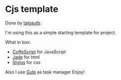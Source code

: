 Cjs template
======

Done by [talgautb](https://twitter.com/talgautb).

I'm using this as a simple starting template for project.

What in box:
- [CoffeScript](http://coffeescript.org/) for JavaScript
- [Jade](http://coffeescript.org/) for html
- [Stylus](http://learnboost.github.io/stylus/) for css

Also I use [Gulp](http://gulpjs.com) as task manager
Enjoy!